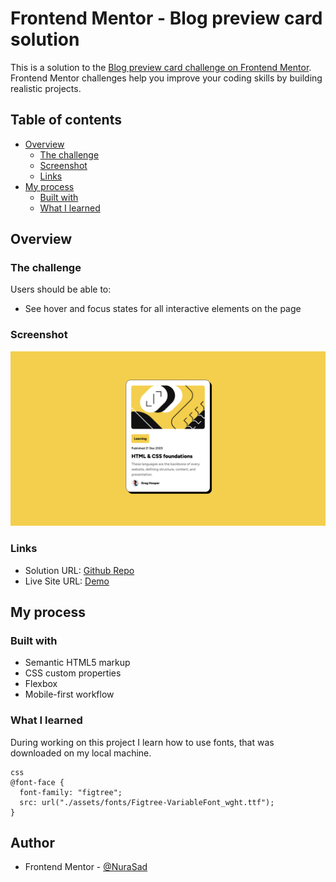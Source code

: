 # Frontend Mentor - Blog preview card solution

This is a solution to the [Blog preview card challenge on Frontend Mentor](https://www.frontendmentor.io/challenges/blog-preview-card-ckPaj01IcS). Frontend Mentor challenges help you improve your coding skills by building realistic projects.

## Table of contents

- [Overview](#overview)
  - [The challenge](#the-challenge)
  - [Screenshot](#screenshot)
  - [Links](#links)
- [My process](#my-process)
  - [Built with](#built-with)
  - [What I learned](#what-i-learned)

## Overview

### The challenge

Users should be able to:

- See hover and focus states for all interactive elements on the page

### Screenshot

![card design](./desktop.png)

### Links

- Solution URL: [Github Repo](https://github.com/NuraSad/blog-preview-card-main)
- Live Site URL: [Demo](https://nurasad.github.io/blog-preview-card-main/)

## My process

### Built with

- Semantic HTML5 markup
- CSS custom properties
- Flexbox
- Mobile-first workflow

### What I learned

During working on this project I learn how to use fonts, that was downloaded on my local machine.

```
css
@font-face {
  font-family: "figtree";
  src: url("./assets/fonts/Figtree-VariableFont_wght.ttf");
}
```

## Author

- Frontend Mentor - [@NuraSad](https://www.frontendmentor.io/home)
